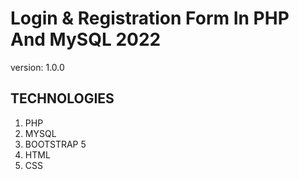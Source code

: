 # Login & Registration Form In PHP And MySQL 2022

version: 1.0.0

## TECHNOLOGIES

1. PHP
1. MYSQL
1. BOOTSTRAP 5
1. HTML
1. CSS

